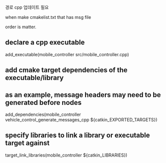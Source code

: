 경로 cpp 업데이트 필요

when make cmakelist.txt that has msg file

order is matter.


## declare a cpp executable
add_executable(mobile_controller src/mobile_controller.cpp)
## add cmake target dependencies of the executable/library
## as an example, message headers may need to be generated before nodes
add_dependencies(mobile_controller vehicle_control_generate_messages_cpp ${catkin_EXPORTED_TARGETS})
## specify libraries to link a library or executable target against
target_link_libraries(mobile_controller ${catkin_LIBRARIES})

